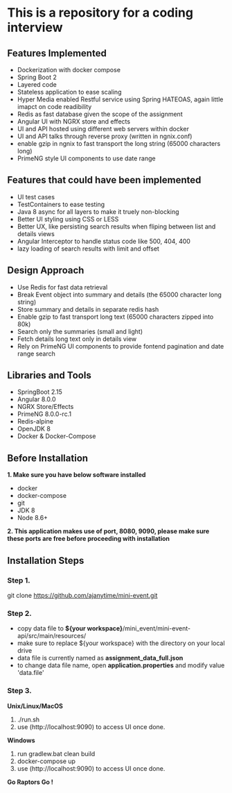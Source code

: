 # This is a repository for a coding interview

## Features Implemented

- Dockerization with docker compose
- Spring Boot 2
- Layered code
- Stateless application to ease scaling
- Hyper Media enabled Restful service using Spring HATEOAS, again little imapct on code readibility
- Redis as fast database given the scope of the assignment
- Angular UI with NGRX store and effects
- UI and API hosted using different web servers within docker
- UI and API talks through reverse proxy (written in ngnix.conf)
- enable gzip in ngnix to fast transport the long string (65000 characters long)
- PrimeNG style UI components to use date range

## Features that could have been implemented

- UI test cases
- TestContainers to ease testing
- Java 8 async for all layers to make it truely non-blocking
- Better UI styling using CSS or LESS
- Better UX, like persisting search results when fliping between list and details views
- Angular Interceptor to handle status code like 500, 404, 400
- lazy loading of search results with limit and offset

## Design Approach

- Use Redis for fast data retrieval
- Break Event object into summary and details (the 65000 character long string)
- Store summary and details in separate redis hash
- Enable gzip to fast transport long text (65000 characters zipped into 80k)
- Search only the summaries (small and light)
- Fetch details long text only in details view
- Rely on PrimeNG UI components to provide fontend pagination and date range search

## Libraries and Tools

- SpringBoot 2.15
- Angular 8.0.0
- NGRX Store/Effects
- PrimeNG 8.0.0-rc.1
- Redis-alpine
- OpenJDK 8
- Docker & Docker-Compose

## Before Installation

 **1. Make sure you have below software installed**
 - docker
 - docker-compose 
 - git
 - JDK 8
 - Node 8.6+
 
**2. This application makes use of port, 8080, 9090, please make sure these ports are free before proceeding with installation**


## Installation Steps

### Step 1. 
git clone https://github.com/ajanytime/mini-event.git

### Step 2. 
- copy data file to  **${your workspace}**/mini_event/mini-event-api/src/main/resources/
- make sure to replace ${your workspace} with the directory on your local drive
- data file is currently named as **assignment_data_full.json** 
- to change data file name, open **application.properties** and modify value 'data.file'

### Step 3.

**Unix/Linux/MacOS**
1. ./run.sh  
2. use (http://localhost:9090) to access UI once done.

**Windows**
1. run gradlew.bat clean build 
2. docker-compose up
3. use (http://localhost:9090) to access UI once done.



**Go Raptors Go !**
